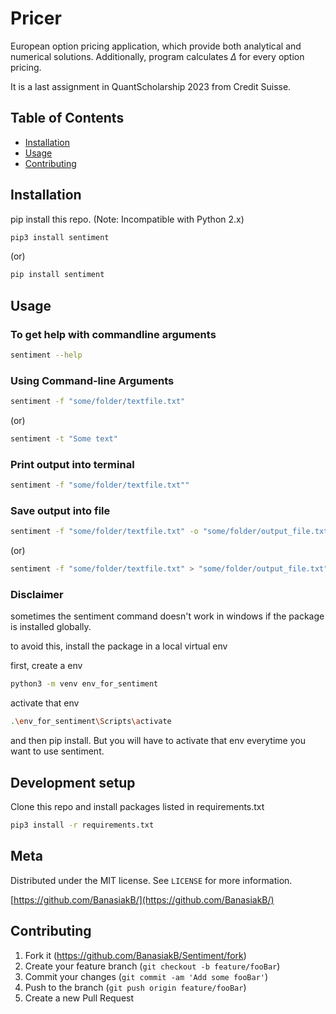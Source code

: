 # Pricer

European option pricing application, which provide both analytical and numerical solutions. 
Additionally, program calculates $\Delta$ for every option pricing.

It is a last assignment in QuantScholarship 2023 from Credit Suisse.

## Table of Contents

- [Installation](#installation)
- [Usage](#usage)
- [Contributing](#contributing)

## Installation

pip install this repo.
(Note: Incompatible with Python 2.x)

```sh
pip3 install sentiment
```

(or)

```sh
pip install sentiment
```

## Usage

### To get help with commandline arguments

```sh
sentiment --help
```

### Using Command-line Arguments

```sh
sentiment -f "some/folder/textfile.txt"
```

(or)

```sh
sentiment -t "Some text"
```

### Print output into terminal

```sh
sentiment -f "some/folder/textfile.txt""
```

### Save output into file

```sh
sentiment -f "some/folder/textfile.txt" -o "some/folder/output_file.txt"
```

(or)

```sh
sentiment -f "some/folder/textfile.txt" > "some/folder/output_file.txt"
```

### Disclaimer

sometimes the sentiment command doesn't work in windows if the package is installed globally.

to avoid this, install the package in a local virtual env

first, create a env

```sh
python3 -m venv env_for_sentiment
```

activate that env

```sh
.\env_for_sentiment\Scripts\activate
```

and then pip install. But you will have to activate that env everytime you want to use sentiment.

## Development setup

Clone this repo and install packages listed in requirements.txt

```sh
pip3 install -r requirements.txt
```

## Meta

Distributed under the MIT license. See `LICENSE` for more information.

[https://github.com/BanasiakB/](https://github.com/BanasiakB/)

## Contributing

1. Fork it (<https://github.com/BanasiakB/Sentiment/fork>)
2. Create your feature branch (`git checkout -b feature/fooBar`)
3. Commit your changes (`git commit -am 'Add some fooBar'`)
4. Push to the branch (`git push origin feature/fooBar`)
5. Create a new Pull Request
